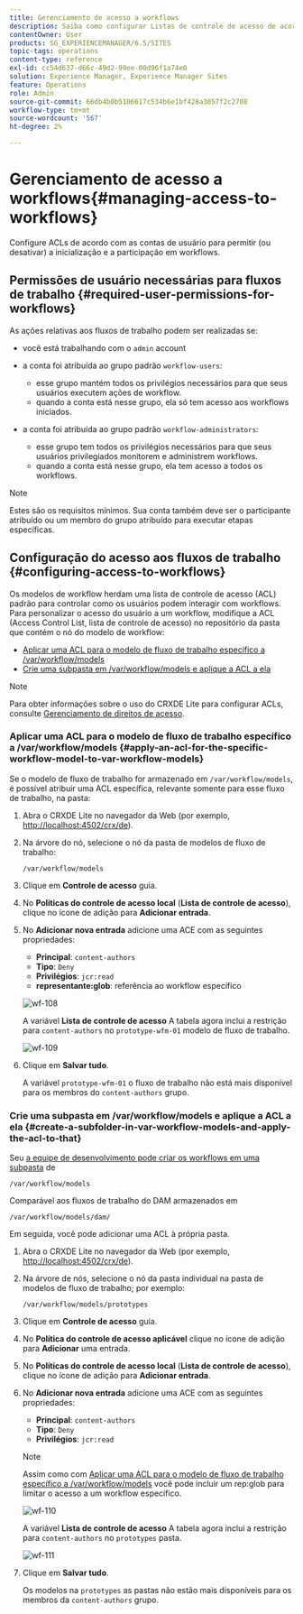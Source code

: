 ```yaml
---
title: Gerenciamento de acesso a workflows
description: Saiba como configurar Listas de controle de acesso de acordo com contas de usuário para permitir (ou desativar) a inicialização e a participação em fluxos de trabalho.
contentOwner: User
products: SG_EXPERIENCEMANAGER/6.5/SITES
topic-tags: operations
content-type: reference
exl-id: cc54d637-d66c-49d2-99ee-00d96f1a74e0
solution: Experience Manager, Experience Manager Sites
feature: Operations
role: Admin
source-git-commit: 66db4b0b5106617c534b6e1bf428a3057f2c2708
workflow-type: tm+mt
source-wordcount: '567'
ht-degree: 2%

---
```


# Gerenciamento de acesso a workflows{#managing-access-to-workflows}

Configure ACLs de acordo com as contas de usuário para permitir (ou desativar) a inicialização e a participação em workflows.

## Permissões de usuário necessárias para fluxos de trabalho {#required-user-permissions-for-workflows}

As ações relativas aos fluxos de trabalho podem ser realizadas se:

* você está trabalhando com o `admin` account
* a conta foi atribuída ao grupo padrão `workflow-users`:

   * esse grupo mantém todos os privilégios necessários para que seus usuários executem ações de workflow.
   * quando a conta está nesse grupo, ela só tem acesso aos workflows iniciados.

* a conta foi atribuída ao grupo padrão `workflow-administrators`:

   * esse grupo tem todos os privilégios necessários para que seus usuários privilegiados monitorem e administrem workflows.
   * quando a conta está nesse grupo, ela tem acesso a todos os workflows.

>[!NOTE]
>
>Estes são os requisitos mínimos. Sua conta também deve ser o participante atribuído ou um membro do grupo atribuído para executar etapas específicas.

## Configuração do acesso aos fluxos de trabalho {#configuring-access-to-workflows}

Os modelos de workflow herdam uma lista de controle de acesso (ACL) padrão para controlar como os usuários podem interagir com workflows. Para personalizar o acesso do usuário a um workflow, modifique a ACL (Access Control List, lista de controle de acesso) no repositório da pasta que contém o nó do modelo de workflow:

* [Aplicar uma ACL para o modelo de fluxo de trabalho específico a /var/workflow/models](/help/sites-administering/workflows-managing.md#apply-an-acl-for-the-specific-workflow-model-to-var-workflow-models)
* [Crie uma subpasta em /var/workflow/models e aplique a ACL a ela](/help/sites-administering/workflows-managing.md#create-a-subfolder-in-var-workflow-models-and-apply-the-acl-to-that)

>[!NOTE]
>
>Para obter informações sobre o uso do CRXDE Lite para configurar ACLs, consulte [Gerenciamento de direitos de acesso](/help/sites-administering/user-group-ac-admin.md#access-right-management).

### Aplicar uma ACL para o modelo de fluxo de trabalho específico a /var/workflow/models {#apply-an-acl-for-the-specific-workflow-model-to-var-workflow-models}

Se o modelo de fluxo de trabalho for armazenado em `/var/workflow/models`, é possível atribuir uma ACL específica, relevante somente para esse fluxo de trabalho, na pasta:

1. Abra o CRXDE Lite no navegador da Web (por exemplo, [http://localhost:4502/crx/de](http://localhost:4502/crx/de)).
1. Na árvore do nó, selecione o nó da pasta de modelos de fluxo de trabalho:

   `/var/workflow/models`

1. Clique em **Controle de acesso** guia.
1. No **Políticas do controle de acesso local** (**Lista de controle de acesso**), clique no ícone de adição para **Adicionar entrada**.
1. No **Adicionar nova entrada** adicione uma ACE com as seguintes propriedades:

   * **Principal**: `content-authors`
   * **Tipo**: `Deny`
   * **Privilégios**: `jcr:read`
   * **representante:glob**: referência ao workflow específico

   ![wf-108](assets/wf-108.png)

   A variável **Lista de controle de acesso** A tabela agora inclui a restrição para `content-authors` no `prototype-wfm-01` modelo de fluxo de trabalho.

   ![wf-109](assets/wf-109.png)

1. Clique em **Salvar tudo**.

   A variável `prototype-wfm-01` o fluxo de trabalho não está mais disponível para os membros do `content-authors` grupo.

### Crie uma subpasta em /var/workflow/models e aplique a ACL a ela {#create-a-subfolder-in-var-workflow-models-and-apply-the-acl-to-that}

Seu [a equipe de desenvolvimento pode criar os workflows em uma subpasta](/help/sites-developing/workflows-models.md#creating-a-new-workflow) de

`/var/workflow/models`

Comparável aos fluxos de trabalho do DAM armazenados em

`/var/workflow/models/dam/`

Em seguida, você pode adicionar uma ACL à própria pasta.

1. Abra o CRXDE Lite no navegador da Web (por exemplo, [http://localhost:4502/crx/de](http://localhost:4502/crx/de)).
1. Na árvore de nós, selecione o nó da pasta individual na pasta de modelos de fluxo de trabalho; por exemplo:

   `/var/workflow/models/prototypes`

1. Clique em **Controle de acesso** guia.
1. No **Política do controle de acesso aplicável** clique no ícone de adição para **Adicionar** uma entrada.
1. No **Políticas do controle de acesso local** (**Lista de controle de acesso**), clique no ícone de adição para **Adicionar entrada**.
1. No **Adicionar nova entrada** adicione uma ACE com as seguintes propriedades:

   * **Principal**: `content-authors`
   * **Tipo**: `Deny`
   * **Privilégios**: `jcr:read`

   >[!NOTE]
   >
   >Assim como com [Aplicar uma ACL para o modelo de fluxo de trabalho específico a /var/workflow/models](/help/sites-administering/workflows-managing.md#apply-an-acl-for-the-specific-workflow-model-to-var-workflow-models) você pode incluir um rep:glob para limitar o acesso a um workflow específico.

   ![wf-110](assets/wf-110.png)

   A variável **Lista de controle de acesso** A tabela agora inclui a restrição para `content-authors` no `prototypes` pasta.

   ![wf-111](assets/wf-111.png)

1. Clique em **Salvar tudo**.

   Os modelos na `prototypes` as pastas não estão mais disponíveis para os membros da `content-authors` grupo.
